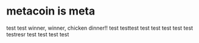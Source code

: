# metacoin is meta

test
test
winner, winner, chicken dinner!!
test
testtest
test
test
test
test
test
testresr
test
test
test
test
